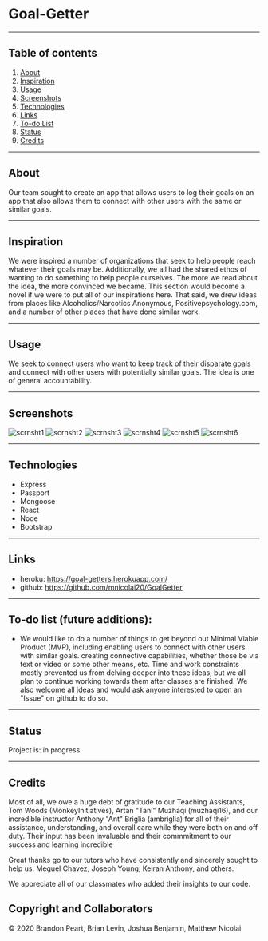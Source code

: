 
# Goal-Getter

------------------
## Table of contents

1. [About](#about)
2. [Inspiration](#inspiration)
3. [Usage](#usage)
4. [Screenshots](#screenshots)
5. [Technologies](#technologies)
6. [Links](#links)
7. [To-do List](#todo)
8. [Status](#status)
9. [Credits](#credits)

------------------
## About <a name="about"></a>

Our team sought to create an app that allows users to log their goals on an app that also allows them to connect with other users with the same or similar goals. 

------------------
## Inspiration <a name="inspiration"></a>

We were inspired a number of organizations that seek to help people reach whatever their goals may be. Additionally, we all had the shared ethos of wanting to do something to help people ourselves. The more we read about the idea, the more convinced we became. This section would become a novel if we were to put all of our inspirations here. That said, we drew ideas from places like Alcoholics/Narcotics Anonymous, Positivepsychology.com, and a number of other places that have done similar work. 

------------------
## Usage 

We seek to connect users who want to keep track of their disparate goals and connect with other users with potentially similar goals. The idea is one of general accountability. 

------------------
## Screenshots <a name="screenshots"></a>

![scrnsht1](https://user-images.githubusercontent.com/59940368/89593598-909bc400-d81d-11ea-88fd-c40ba8cd4b11.png)
![scrnsht2](https://user-images.githubusercontent.com/59940368/89593613-95f90e80-d81d-11ea-8084-bff2522e7873.png)
![scrnsht3](https://user-images.githubusercontent.com/59940368/89593618-985b6880-d81d-11ea-813e-ede8b114c327.png)
![scrnsht4](https://user-images.githubusercontent.com/59940368/89593625-9abdc280-d81d-11ea-8c98-982cf114dd0c.png)
![scrnsht5](https://user-images.githubusercontent.com/59940368/89593630-9e514980-d81d-11ea-9e72-d0858e240691.png)
![scrnsht6](https://user-images.githubusercontent.com/59940368/89593631-9ee9e000-d81d-11ea-8243-9d88167bee7a.png)


------------------
## Technologies <a name="technologies"></a>

* Express
* Passport
* Mongoose
* React
* Node
* Bootstrap

------------------

## Links <a name="links"></a>

* heroku: https://goal-getters.herokuapp.com/
* github: https://github.com/mnicolai20/GoalGetter

------------------
## To-do list (future additions): <a name="todo"></a>

* We would like to do a number of things to get beyond out Minimal Viable Product (MVP), including enabling users to connect with other users with similar goals. creating connective capabilities, whether those be via text or video or some other means, etc. Time and work constraints mostly prevented us from delving deeper into these ideas, but we all plan to continue working towards them after classes are finished. We also welcome all ideas and would ask anyone interested to open an "Issue" on github to do so. 

------------------
## Status <a name="status"></a>

Project is: in progress.

------------------
## Credits <a name="credits"></a>

Most of all, we owe a huge debt of gratitude to our Teaching Assistants, Tom Woods (MonkeyInitiatives), Artan "Tani" Muzhaqi (muzhaqi16), and our incredible instructor Anthony "Ant" Briglia (ambriglia) for all of their assistance, understanding, and overall care while they were both on and off duty. Their input has been invaluable and their commmitment to our success and learning incredible

Great thanks go to our tutors who have consistently and sincerely sought to help us: Meguel Chavez, Joseph Young, Keiran Anthony, and others.

We appreciate all of our classmates who added their insights to our code. 

## Copyright and Collaborators

© 2020 Brandon Peart, Brian Levin, Joshua Benjamin, Matthew Nicolai
